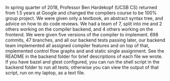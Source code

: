 In spring quarter of 2018, Professor Ben Hardekopf (UCSB CS) returned from 1.5 years at Google and changed the compilers course to be 100% group project. We were given only a textbook, an abstract syntax tree, and advice on how to do code reviews. We had a team of 7, split into me and 2 others working on the compiler backend, and 4 others working on the frontend. We were given five versions of the compiler to implement. 698 commits, 47 branches, and all our backend tests passing later, our backend team implemented all assigned compiler features and on top of that, implemented control flow graphs and and static single assignment.  See the README in the backend folder for brief descriptions of each file we wrote.  If you have bazel and gtest configured, you can run the shell script in the backend folder to run all tests; otherwise you can view the output of that script, run on my laptop, as a text file.
